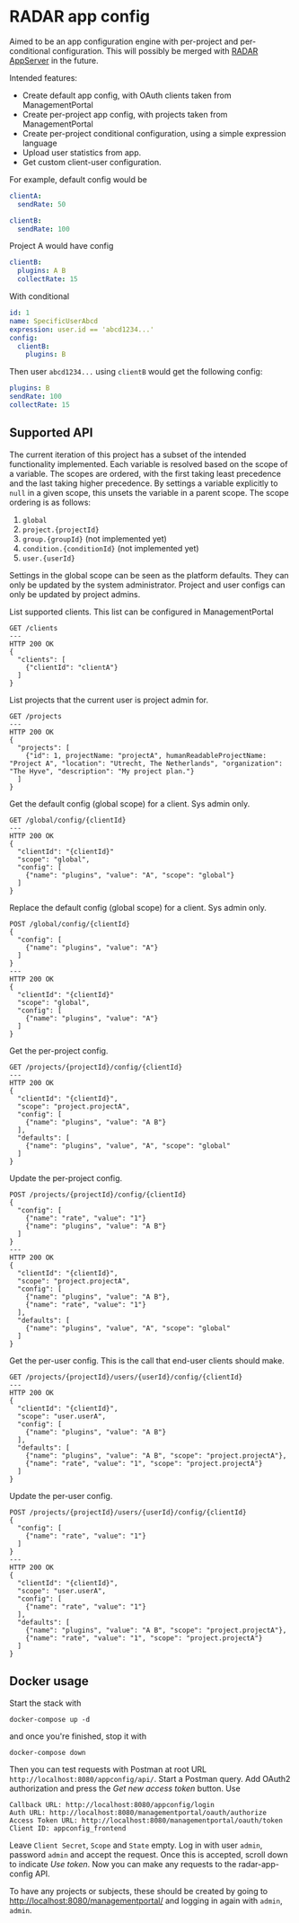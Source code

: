 # RADAR app config

Aimed to be an app configuration engine with per-project and per-conditional configuration. This will possibly be merged with [RADAR AppServer](https://github.com/radar-base/radar-appserver) in the future. 

Intended features:

- Create default app config, with OAuth clients taken from ManagementPortal
- Create per-project app config, with projects taken from ManagementPortal
- Create per-project conditional configuration, using a simple expression language
- Upload user statistics from app.
- Get custom client-user configuration.

For example, default config would be
```yaml
clientA:
  sendRate: 50

clientB:
  sendRate: 100
```

Project A would have config
```yaml
clientB:
  plugins: A B
  collectRate: 15
```

With conditional
```yaml
id: 1
name: SpecificUserAbcd
expression: user.id == 'abcd1234...'
config:
  clientB:
    plugins: B
```

Then user `abcd1234...` using `clientB` would get the following config: 

```yaml
plugins: B
sendRate: 100
collectRate: 15
```

## Supported API

The current iteration of this project has a subset of the intended functionality implemented. Each variable is resolved based on the scope of a variable. The scopes are ordered, with the first taking least precedence and the last taking higher precedence. By settings a variable explicitly to `null` in a given scope, this unsets the variable in a parent scope. The scope ordering is as follows:

1. `global`
2. `project.{projectId}`
3. `group.{groupId}` (not implemented yet)
4. `condition.{conditionId}` (not implemented yet)
5. `user.{userId}`

Settings in the global scope can be seen as the platform defaults. They can only be updated by the system administrator. Project and user configs can only be updated by project admins.

List supported clients. This list can be configured in ManagementPortal
```
GET /clients
---
HTTP 200 OK
{
  "clients": [
    {"clientId": "clientA"}
  ]
}
```

List projects that the current user is project admin for.
```
GET /projects
---
HTTP 200 OK
{
  "projects": [
    {"id": 1, projectName: "projectA", humanReadableProjectName: "Project A", "location": "Utrecht, The Netherlands", "organization": "The Hyve", "description": "My project plan."}
  ]
}
```

Get the default config (global scope) for a client. Sys admin only.
```
GET /global/config/{clientId}
---
HTTP 200 OK
{
  "clientId": "{clientId}"
  "scope": "global",
  "config": [
    {"name": "plugins", "value": "A", "scope": "global"}
  ]
}
```

Replace the default config (global scope) for a client. Sys admin only.
```
POST /global/config/{clientId}
{
  "config": [
    {"name": "plugins", "value": "A"}
  ]
}
---
HTTP 200 OK
{
  "clientId": "{clientId}"
  "scope": "global",
  "config": [
    {"name": "plugins", "value": "A"}
  ]
}
```

Get the per-project config.
```
GET /projects/{projectId}/config/{clientId}
---
HTTP 200 OK
{
  "clientId": "{clientId}",
  "scope": "project.projectA",
  "config": [
    {"name": "plugins", "value": "A B"}
  ],
  "defaults": [
    {"name": "plugins", "value", "A", "scope": "global"
  ]
}
```

Update the per-project config.
```
POST /projects/{projectId}/config/{clientId}
{
  "config": [
    {"name": "rate", "value": "1"}
    {"name": "plugins", "value": "A B"}
  ]
}
---
HTTP 200 OK
{
  "clientId": "{clientId}",
  "scope": "project.projectA",
  "config": [
    {"name": "plugins", "value": "A B"},
    {"name": "rate", "value": "1"}
  ],
  "defaults": [
    {"name": "plugins", "value", "A", "scope": "global"
  ]
}
```

Get the per-user config. This is the call that end-user clients should make.
```
GET /projects/{projectId}/users/{userId}/config/{clientId}
---
HTTP 200 OK
{
  "clientId": "{clientId}",
  "scope": "user.userA",
  "config": [
    {"name": "plugins", "value": "A B"}
  ],
  "defaults": [
    {"name": "plugins", "value": "A B", "scope": "project.projectA"},
    {"name": "rate", "value": "1", "scope": "project.projectA"}
  ]
}
```

Update the per-user config.
```
POST /projects/{projectId}/users/{userId}/config/{clientId}
{
  "config": [
    {"name": "rate", "value": "1"}
  ]
}
---
HTTP 200 OK
{
  "clientId": "{clientId}",
  "scope": "user.userA",
  "config": [
    {"name": "rate", "value": "1"}
  ],
  "defaults": [
    {"name": "plugins", "value": "A B", "scope": "project.projectA"},
    {"name": "rate", "value": "1", "scope": "project.projectA"}
  ]
}
```

## Docker usage

Start the stack with

```
docker-compose up -d
```

and once you're finished, stop it with

```
docker-compose down
```

Then you can test requests with Postman at root URL `http://localhost:8080/appconfig/api/`. Start a Postman query. Add OAuth2 authorization and press the _Get new access token_ button. Use
```
Callback URL: http://localhost:8080/appconfig/login
Auth URL: http://localhost:8080/managementportal/oauth/authorize
Access Token URL: http://localhost:8080/managementportal/oauth/token
Client ID: appconfig_frontend
```
Leave `Client Secret`, `Scope` and `State` empty. Log in with user `admin`, password `admin` and accept the request. Once this is accepted, scroll down to indicate _Use token_. Now you can make any requests to the radar-app-config API.

To have any projects or subjects, these should be created by going to <http://localhost:8080/managementportal/> and logging in again with `admin`, `admin`.
